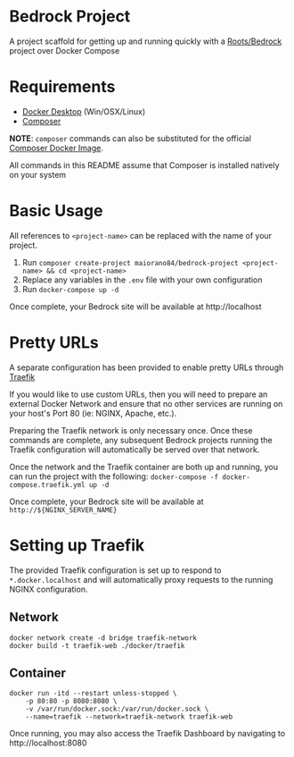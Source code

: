 # Bedrock Project

A project scaffold for getting up and running quickly with
a [Roots/Bedrock](https://roots.io/bedrock/) project over Docker Compose

# Requirements

* [Docker Desktop](https://www.docker.com/products/docker-desktop) (Win/OSX/Linux)
* [Composer](https://getcomposer.org/)

**NOTE**: `composer` commands can also be substituted for the official
[Composer Docker Image](https://hub.docker.com/_/composer).

All commands in this README assume that Composer is installed natively on your system

# Basic Usage

All references to `<project-name>` can be replaced with the name of your project.

1. Run `composer create-project maiorano84/bedrock-project <project-name> && cd <project-name>`
2. Replace any variables in the `.env` file with your own configuration
3. Run `docker-compose up -d`

Once complete, your Bedrock site will be available at http://localhost

# Pretty URLs

A separate configuration has been provided to enable pretty URLs through
[Traefik](https://traefik.io/)

If you would like to use custom URLs, then you will need to prepare an external Docker Network
and ensure that no other services are running on your host's Port 80 (ie: NGINX, Apache, etc.).

Preparing the Traefik network is only necessary once. Once these commands are complete, any
subsequent Bedrock projects running the Traefik configuration will automatically be served over
that network.

Once the network and the Traefik container are both up and running, you can run the project
with the following: `docker-compose -f docker-compose.traefik.yml up -d`

Once complete, your Bedrock site will be available at `http://${NGINX_SERVER_NAME}`

# Setting up Traefik

The provided Traefik configuration is set up to respond to `*.docker.localhost` and will
automatically proxy requests to the running NGINX configuration.

## Network

```
docker network create -d bridge traefik-network
docker build -t traefik-web ./docker/traefik
```

## Container

```
docker run -itd --restart unless-stopped \
    -p 80:80 -p 8080:8080 \
    -v /var/run/docker.sock:/var/run/docker.sock \
    --name=traefik --network=traefik-network traefik-web
```

Once running, you may also access the Traefik Dashboard by navigating to http://localhost:8080
